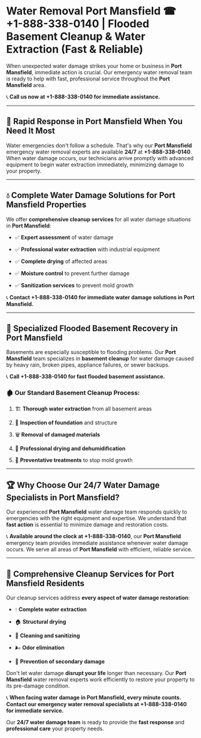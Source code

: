 # Water Removal Port Mansfield ☎ +1-888-338-0140 | Flooded Basement Cleanup & Water Extraction (Fast & Reliable)

When unexpected water damage strikes your home or business in **Port Mansfield**, immediate action is crucial. Our emergency water removal team is ready to help with fast, professional service throughout the **Port Mansfield** area. 

📞 **Call us now at +1-888-338-0140 for immediate assistance.**
---
## 🚀 Rapid Response in Port Mansfield When You Need It Most
Water emergencies don't follow a schedule. That's why our **Port Mansfield** emergency water removal experts are available **24/7** at **+1-888-338-0140**. When water damage occurs, our technicians arrive promptly with advanced equipment to begin water extraction immediately, minimizing damage to your property.
---
## 💧 Complete Water Damage Solutions for Port Mansfield Properties
We offer **comprehensive cleanup services** for all water damage situations in **Port Mansfield**:
- ✅ **Expert assessment** of water damage  
- ✅ **Professional water extraction** with industrial equipment  
- ✅ **Complete drying** of affected areas  
- ✅ **Moisture control** to prevent further damage  
- ✅ **Sanitization services** to prevent mold growth  
📞 **Contact +1-888-338-0140 for immediate water damage solutions in Port Mansfield.**
---
## 🌊 Specialized Flooded Basement Recovery in Port Mansfield
Basements are especially susceptible to flooding problems. Our **Port Mansfield** team specializes in **basement cleanup** for water damage caused by heavy rain, broken pipes, appliance failures, or sewer backups. 
📞 **Call +1-888-338-0140 for fast flooded basement assistance.**
### 🏚️ Our Standard Basement Cleanup Process:
1. 🏗️ **Thorough water extraction** from all basement areas  
2. 🔎 **Inspection of foundation** and structure  
3. 🗑️ **Removal of damaged materials**  
4. 💨 **Professional drying and dehumidification**  
5. 🚫 **Preventative treatments** to stop mold growth  
---
## 🏆 Why Choose Our 24/7 Water Damage Specialists in Port Mansfield?
Our experienced **Port Mansfield** water damage team responds quickly to emergencies with the right equipment and expertise. We understand that **fast action** is essential to minimize damage and restoration costs.
📞 **Available around the clock at +1-888-338-0140**, our **Port Mansfield** emergency team provides immediate assistance whenever water damage occurs. We serve all areas of **Port Mansfield** with efficient, reliable service.
---
## 🧹 Comprehensive Cleanup Services for Port Mansfield Residents
Our cleanup services address **every aspect of water damage restoration**:
- 💧 **Complete water extraction**  
- 🏠 **Structural drying**  
- 🧼 **Cleaning and sanitizing**  
- 🌬️ **Odor elimination**  
- 🚫 **Prevention of secondary damage**  
Don't let water damage **disrupt your life** longer than necessary. Our **Port Mansfield** water removal experts work efficiently to restore your property to its pre-damage condition.
📞 **When facing water damage in Port Mansfield, every minute counts. Contact our emergency water removal specialists at +1-888-338-0140 for immediate service.**
Our **24/7 water damage team** is ready to provide the **fast response** and **professional care** your property needs.

